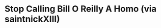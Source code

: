 <!--
id: 3641544385
link: http://tumblr.atmos.org/post/3641544385/stop-calling-bill-o-reilly-a-homo-via
slug: stop-calling-bill-o-reilly-a-homo-via
date: Fri Mar 04 2011 11:53:06 GMT-0800 (PST)
publish: 2011-03-04
tags: 
title: Stop Calling Bill O Reilly A Homo (via saintnickXIII)
-->


Stop Calling Bill O Reilly A Homo (via saintnickXIII)
=====================================================



